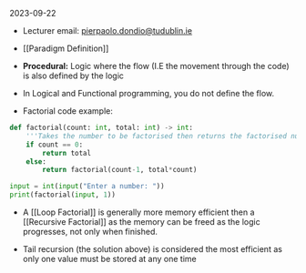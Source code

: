 2023-09-22

* Lecturer email: pierpaolo.dondio@tudublin.ie

* [[Paradigm Definition]]

* **Procedural:** Logic where the flow (I.E the movement through the code) is also defined by the logic

* In Logical and Functional programming, you do not define the flow. 

* Factorial code example:
```python   
def factorial(count: int, total: int) -> int:
	'''Takes the number to be factorised then returns the factorised number, total should ALWAYS be 1'''
    if count == 0:
        return total
    else:
        return factorial(count-1, total*count)

input = int(input("Enter a number: "))
print(factorial(input, 1))
```

* A [[Loop Factorial]] is generally more memory efficient then a [[Recursive Factorial]] as the memory can be freed as the logic progresses, not only when finished. 

* Tail recursion (the solution above) is considered the most efficient as only one value must be stored at any one time
